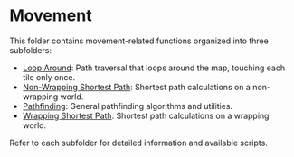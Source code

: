 # Movement

This folder contains movement-related functions organized into three subfolders:

- [Loop Around](./loop_around/README.md): Path traversal that loops around the map, touching each tile only once.
- [Non-Wrapping Shortest Path](./non_wrapping_shortest_path/README.md): Shortest path calculations on a non-wrapping world.
- [Pathfinding](./pathfinding/README.md): General pathfinding algorithms and utilities.
- [Wrapping Shortest Path](./wrapping_shortest_path/README.md): Shortest path calculations on a wrapping world.

Refer to each subfolder for detailed information and available scripts.
